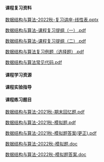 <!-- tabs:start -->
#### **课程复习资料**

[数据结构与算法-2022秋-复习讲座-线性表.pptx](https://raw.gitmirror.com/HIT-OpenCS/CS_Courses/main/公共课程/数据结构与算法/课程复习资料/数据结构与算法-2022秋-复习讲座-线性表.pptx)

[数据结构与算法-课程复习提纲（一）.pdf](https://raw.gitmirror.com/HIT-OpenCS/CS_Courses/main/公共课程/数据结构与算法/课程复习资料/数据结构与算法-课程复习提纲（一）.pdf)

[数据结构与算法-课程复习提纲（二）.pdf](https://raw.gitmirror.com/HIT-OpenCS/CS_Courses/main/公共课程/数据结构与算法/课程复习资料/数据结构与算法-课程复习提纲（二）.pdf)

[数据结构与算法复习例题（选择题）.pdf](https://raw.gitmirror.com/HIT-OpenCS/CS_Courses/main/公共课程/数据结构与算法/课程复习资料/数据结构与算法复习例题（选择题）.pdf)

[数据结构与算法常见代码.pdf](https://raw.gitmirror.com/HIT-OpenCS/CS_Courses/main/公共课程/数据结构与算法/课程复习资料/数据结构与算法常见代码.pdf)

#### **课程学习资源**

#### **课程实验指导**

#### **课程练习题目**

[数据结构与算法-2021秋-期末回忆题.pdf](https://raw.gitmirror.com/HIT-OpenCS/CS_Courses/main/公共课程/数据结构与算法/课程练习题目/数据结构与算法-2021秋-期末回忆题.pdf)

[数据结构与算法-2021秋-模拟题.pdf](https://raw.gitmirror.com/HIT-OpenCS/CS_Courses/main/公共课程/数据结构与算法/课程练习题目/数据结构与算法-2021秋-模拟题.pdf)

[数据结构与算法-2021秋-模拟题答案(更正).pdf](https://raw.gitmirror.com/HIT-OpenCS/CS_Courses/main/公共课程/数据结构与算法/课程练习题目/数据结构与算法-2021秋-模拟题答案(更正).pdf)

[数据结构与算法-2022秋-模拟题.doc](https://raw.gitmirror.com/HIT-OpenCS/CS_Courses/main/公共课程/数据结构与算法/课程练习题目/数据结构与算法-2022秋-模拟题.doc)

[数据结构与算法-2022秋-模拟题答案.doc](https://raw.gitmirror.com/HIT-OpenCS/CS_Courses/main/公共课程/数据结构与算法/课程练习题目/数据结构与算法-2022秋-模拟题答案.doc)

<!-- tabs:end -->